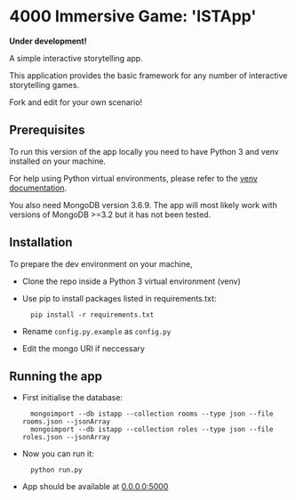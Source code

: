 # 4000 Immersive Game: 'ISTApp'

**Under development!**

A simple interactive storytelling app.

This application provides the basic framework for any number of interactive storytelling games.

Fork and edit for your own scenario!

## Prerequisites

To run this version of the app locally you need to have Python 3 and venv installed on your machine.

For help using Python virtual environments, please refer to the [venv documentation](https://docs.python.org/3/library/venv.html).

You also need MongoDB version 3.6.9. The app will most likely work with versions of MongoDB >=3.2 but it has not been tested.

## Installation

To prepare the dev environment on your machine,

+ Clone the repo inside a Python 3 virtual environment (venv)
+ Use pip to install packages listed in requirements.txt:

		pip install -r requirements.txt
+ Rename `config.py.example` as `config.py`
+ Edit the mongo URI if neccessary

## Running the app

+ First initialise the database:
		
		mongoimport --db istapp --collection rooms --type json --file rooms.json --jsonArray
		mongoimport --db istapp --collection roles --type json --file roles.json --jsonArray

+ Now you can run it:

		python run.py
+ App should be available at [0.0.0.0:5000](http://0.0.0.0:5000)
